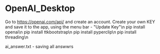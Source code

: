 # OpenAI_Desktop

Go to https://openai.com/api/ and create an account. 
Create your own KEY and save it to the app, using the menu bar - "Update Key"\n
pip install openai\n
pip install ttkbootstrap\n
pip install pyperclip\n
pip install threading\n

ai_answer.txt - saving all answwrs

